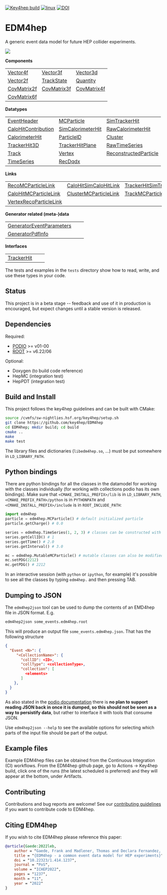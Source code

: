 
[![Key4hep build](https://github.com/key4hep/EDM4hep/actions/workflows/key4hep-build.yaml/badge.svg)](https://github.com/key4hep/EDM4hep/actions/workflows/key4hep-build.yaml)
[![linux](https://github.com/key4hep/EDM4hep/actions/workflows/lcg_linux_with_podio.yml/badge.svg)](https://github.com/key4hep/EDM4hep/actions/workflows/lcg_linux_with_podio.yml)
[![DOI](https://zenodo.org/badge/209480664.svg)](https://zenodo.org/doi/10.5281/zenodo.4785062)

# EDM4hep

A generic event data model for future HEP collider experiments.

![](doc/edm4hep_diagram.svg)

**Components**

| | | |
|-|-|-|
| [Vector4f](https://github.com/key4hep/EDM4hep/blob/main/edm4hep.yaml#L9)      | [Vector3f](https://github.com/key4hep/EDM4hep/blob/main/edm4hep.yaml#L34)      | [Vector3d](https://github.com/key4hep/EDM4hep/blob/main/edm4hep.yaml#L57)     |
| [Vector2f](https://github.com/key4hep/EDM4hep/blob/main/edm4hep.yaml#L80)     | [TrackState](https://github.com/key4hep/EDM4hep/blob/main/edm4hep.yaml#L178)   | [Quantity](https://github.com/key4hep/EDM4hep/blob/main/edm4hep.yaml#L207)    |
| [CovMatrix2f](https://github.com/key4hep/EDM4hep/blob/main/edm4hep.yaml#L99) | [CovMatrix3f](https://github.com/key4hep/EDM4hep/blob/main/edm4hep.yaml#L119)  | [CovMatrix4f](https://github.com/key4hep/EDM4hep/blob/main/edm4hep.yaml#L138) |
| [CovMatrix6f](https://github.com/key4hep/EDM4hep/blob/main/edm4hep.yaml#L158) |   |   |


**Datatypes**

| | | |
|-|-|-|
| [EventHeader](https://github.com/key4hep/EDM4hep/blob/main/edm4hep.yaml#L216)         | [MCParticle](https://github.com/key4hep/EDM4hep/blob/main/edm4hep.yaml#L228)        | [SimTrackerHit](https://github.com/key4hep/EDM4hep/blob/main/edm4hep.yaml#L297)         |
| [CaloHitContribution](https://github.com/key4hep/EDM4hep/blob/main/edm4hep.yaml#L333) | [SimCalorimeterHit](https://github.com/key4hep/EDM4hep/blob/main/edm4hep.yaml#L346) | [RawCalorimeterHit](https://github.com/key4hep/EDM4hep/blob/main/edm4hep.yaml#L357)     |
| [CalorimeterHit](https://github.com/key4hep/EDM4hep/blob/main/edm4hep.yaml#L366)      | [ParticleID](https://github.com/key4hep/EDM4hep/blob/main/edm4hep.yaml#L377)        | [Cluster](https://github.com/key4hep/EDM4hep/blob/main/edm4hep.yaml#L391)               |
| [TrackerHit3D](https://github.com/key4hep/EDM4hep/blob/main/edm4hep.yaml#L423)          | [TrackerHitPlane](https://github.com/key4hep/EDM4hep/blob/main/edm4hep.yaml#L448)   | [RawTimeSeries](https://github.com/key4hep/EDM4hep/blob/main/edm4hep.yaml#L476)                |
| [Track](https://github.com/key4hep/EDM4hep/blob/main/edm4hep.yaml#L490)               | [Vertex](https://github.com/key4hep/EDM4hep/blob/main/edm4hep.yaml#L507)            | [ReconstructedParticle](https://github.com/key4hep/EDM4hep/blob/main/edm4hep.yaml#L553) |
| [TimeSeries](https://github.com/key4hep/EDM4hep/blob/main/edm4hep.yaml#L587) | [RecDqdx](https://github.com/key4hep/EDM4hep/blob/main/edm4hep.yaml#L599) |                                                                                          |

**Links**

| | | |
|-|-|-|
| [RecoMCParticleLink](https://github.com/key4hep/EDM4hep/blob/main/edm4hep.yaml#L654)        | [CaloHitSimCaloHitLink](https://github.com/key4hep/EDM4hep/blob/main/edm4hep.yaml#L678)         | [TrackerHitSimTrackerHitLink](https://github.com/key4hep/EDM4hep/blob/main/edm4hep.yaml#L684)         |
| [CaloHitMCParticleLink](https://github.com/key4hep/EDM4hep/blob/main/edm4hep.yaml#L660) | [ClusterMCParticleLink](https://github.com/key4hep/EDM4hep/blob/main/edm4hep.yaml#L666) | [TrackMCParticleLink](https://github.com/key4hep/EDM4hep/blob/main/edm4hep.yaml#L672)   |
| [VertexRecoParticleLink](https://github.com/key4hep/EDM4hep/blob/main/edm4hep.yaml#L690) | | |

**Generator related (meta-)data**

| | | |
|-|-|-|
| [GeneratorEventParameters](https://github.com/key4hep/EDM4hep/blob/main/edm4hep.yaml#L611) | | |
| [GeneratorPdfInfo](https://github.com/key4hep/EDM4hep/blob/main/edm4hep.yaml#L627) | | |

**Interfaces**

| | | |
|-|-|-|
| [TrackerHit](https://github.com/key4hep/EDM4hep/blob/main/edm4hep.yaml#L638) | | |

The tests and examples in the `tests` directory show how to read, write, and use these types in your code.


## Status

This project is in a beta stage -- feedback and use of it in production is encouraged, but expect changes until a stable version is released.

## Dependencies

Required:

* [PODIO](https://github.com/AIDASoft/podio) >= v01-00
* [ROOT](https://github.com/root-project/root) >= v6.22/06

Optional:

* Doxygen (to build code reference)
* HepMC (integration test)
* HepPDT (integration test)

## Build and Install

This project follows the key4hep guidelines and can be built with CMake:

```sh
source /cvmfs/sw-nightlies.hsf.org/key4hep/setup.sh
git clone https://github.com/key4hep/EDM4hep
cd EDM4hep; mkdir build; cd build
cmake ..
make
make test
```

The library files and dictionaries (`libedm4hep.so`, ...) must be put somewhere in `LD_LIBRARY_PATH`.

## Python bindings
There are python bindings for all the classes in the datamodel for working with
the classes individually (for working with collections podio has its own
bindings). Make sure that `<CMAKE_INSTALL_PREFIX>/lib` is in `LD_LIBRARY_PATH`,
`<CMAKE_PREFIX_PATH>/python` is in `PYTHONPATH` and `<CMAKE_INSTALL_PREFIX>/include` is in `ROOT_INCLUDE_PATH`:
```python
import edm4hep
particle = edm4hep.MCParticle() # default initialized particle
particle.getCharge() # 0.0

series = edm4hep.TimeSeries(1, 2, 3) # classes can be constructed with non-default parameters
series.getCellID() # 1
series.getTime() # 2.0
series.getInterval() # 3.0

mc = edm4hep.MutableMCParticle() # mutable classes can also be modified
mc.setPDG(2212)
mc.getPDG() # 2212
```

In an interactive session (with `python` or `ipython`, for example) it's
possible to see all the classes by typing `edm4hep.` and then pressing TAB.

## Dumping to JSON
The `edm4hep2json` tool can be used to dump the contents of an EMD4hep file in
JSON format. E.g.

```bash
edm4hep2json some_events.edm4hep.root
```

This will produce an output file `some_events.edm4hep.json`. That has the following structure
```json
{
  "Event <N>": {
     "<CollectionName>": {
       "collID": <ID>,
       "collType": <collectionType>,
       "collection": [
         <elements>
       ]
    },
  }
}
```

As also stated in the [podio
documentation](https://github.com/AIDASoft/podio/blob/master/doc/advanced_topics.md#dumping-json)
there is **no plan to support reading JSON back in once it is dumped, so this
should not be seen as a way to persistify data**, but rather to interface it
with tools that consume JSON.

Use `edm4hep2json --help` to see the available options for selecting which parts
of the input file should be part of the output.

## Example files

Example EDM4hep files can be obtained from the Continuous Integration (CI)
workflows. From the EDM4hep github page, go to Actions -> Key4hep build, click
one of the runs (the latest scheduled is preferred) and they will appear at the
bottom, under Artifacts.

## Contributing

Contributions and bug reports are welcome! See our [contributing guidelines](doc/contributing.md) if you want to contribute code to EDM4hep.

## Citing EDM4hep

If you wish to cite EDM4hep please reference this paper:

```bibtex
@article{Gaede:2022leb,
    author = "Gaede, Frank and Madlener, Thomas and Declara Fernandez, Placido and Ganis, Gerardo and Hegner, Benedikt and Helsens, Clement and Sailer, Andre and A. Stewart, Graeme and Völkl, Valentin",
    title = "{EDM4hep - a common event data model for HEP experiments}",
    doi = "10.22323/1.414.1237",
    journal = "PoS",
    volume = "ICHEP2022",
    pages = "1237",
    month = "11",
    year = "2022"
}
```
